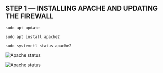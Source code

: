 ## STEP 1 — INSTALLING APACHE AND UPDATING THE FIREWALL

`sudo apt update`

`sudo apt install apache2`

`sudo systemctl status apache2`

![Apache status](./!Capture.PNG)

![Apache status](./!Capture2.PNG)


